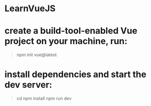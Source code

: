 # LearnVueJS
# create a build-tool-enabled Vue project on your machine, run:
> npm init vue@latest
# install dependencies and start the dev server:
> cd <your-project-name>
> npm install
> npm run dev
